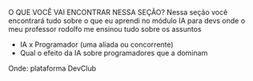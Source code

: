  O QUE VOCÊ VAI ENCONTRAR NESSA SEÇÃO?
Nessa seção você encontrará tudo sobre o que eu aprendi no  módulo IA para devs
onde o meu professor rodolfo me ensinou tudo sobre os assuntos

- IA x Programador (uma aliada ou concorrente) 
- Qual o efeito da IA sobre programadores que a dominam

Onde: plataforma DevClub 